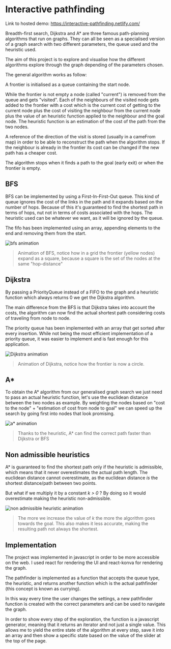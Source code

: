 # Interactive pathfinding

Link to hosted demo: https://interactive-pathfinding.netlify.com/

Breadth-first search, Dijkstra and A* are three famous path-planning algorithms that run on graphs. They can all be seen as a specialised version of a graph search with two different parameters, the queue used and the heuristic used. 

The aim of this project is to explore and visualise how the different algorithms explore through the graph depending of the parameters chosen.

The general algorithm works as follow:

A frontier is initialised as a queue containing the start node.

While the frontier is not empty a node (called "current") is removed from the queue and gets "visited".
Each of the neighbours of the visited node gets added to the frontier with a cost which is the current cost of getting to the current node plus the cost of visiting the neighbour from the current node plus the value of an heuristic function applied to the neighbour and the goal node.
 The heuristic function is an estimation of the cost of the path from the two nodes.

A reference of the direction of the visit is stored (usually in a cameFrom map) in order to be able to reconstruct the path when the algorithm stops.
If the neighbour is already in the frontier its cost can be changed if the new path has a cheaper cost.

The algorithm stops when it finds a path to the goal (early exit) or when the frontier is empty.

## BFS

BFS can be implemented by using a First-In-First-Out queue. This kind of queue ignores the cost of the links in the path and it expands based on the number of hops. Because of this it's guaranteed to find the shortest path in terms of hops, nut not in terms of costs associated with the hops.
The heuristic used can be whatever we want, as it will be ignored by the queue.

The fifo has been implemented using an array, appending elements to the end and removing them from the start.

![bfs animation](https://raw.githubusercontent.com/npretto/pathfinding/master/gif/bfs.gif)

> Animation of BFS, notice how in a grid the frontier (yellow
> nodes) expand as a square, because a square is the set of the nodes at the same  "hop-distance"


## Dijkstra
By passing a PriorityQueue instead of a FIFO to the graph and a heuristic function which always returns 0 we get the Dijkstra algorithm.

The main difference from the BFS is that Dijkstra takes into account the costs, the algorithm can now find the actual shortest path considering costs of traveling from node to node.

The priority queue has been implemented with an array that get sorted after every insertion. While not being the most efficient implementation of a priority queue, it was easier to implement and is fast enough for this application.


![Dijkstra animation](https://raw.githubusercontent.com/npretto/pathfinding/master/gif/dijkstra.gif)
> Animation of Dijkstra, notice how the frontier is now a circle.


## A*
To obtain the A* algorithm from our generalised graph search we just need to pass an actual heuristic function, let's use the euclidean distance between the two nodes as example. By weighting the nodes based on "cost to the node" + "estimation of cost from node to goal" we can speed up the search by going first into nodes that look promising.

![a* animation](https://raw.githubusercontent.com/npretto/pathfinding/master/gif/a-star.gif)

> Thanks to the heuristic, A* can find the correct path faster than Dijkstra or BFS

## Non admissible heuristics

A* is guaranteed to find the shortest path only if the heuristic is admissible, which means that it never overestimates the actual path length. The euclidean distance cannot overestimate, as the euclidean distance *is* the shortest distance/path between two points.

But what if we multiply it by a constant *k > 0* ? By doing so it would overestimate making the heuristic non-admissible.

![non admissible heuristic animation](https://raw.githubusercontent.com/npretto/pathfinding/master/gif/heuristics.gif)
>The more we increase the value of *k* the more the algorithm goes towards the goal. This also makes it less accurate, making the resulting path not always the shortest.


## Implementation
The project was implemented in javascript in order to be more accessible on the web. I used react for rendering the UI and react-konva for rendering the graph.

The pathfinder is implemented as a function that accepts the queue type, the heuristic, and returns another function which is the actual pathfinder (this concept is known as currying).

In this way every time the user changes the settings, a new pathfinder function is created with the correct parameters and can be used to navigate the graph.

In order to show every step of the exploration, the function is a javascript generator, meaning that it returns an iterator and not just a single value. This allows me to yield the entire state of the algorithm at every step, save it into an array and then show a specific state based on the value of the slider at the top of the page.

